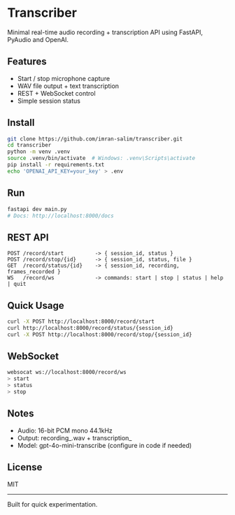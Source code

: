 # Transcriber

Minimal real-time audio recording + transcription API using FastAPI, PyAudio and OpenAI.

## Features
- Start / stop microphone capture
- WAV file output + text transcription
- REST + WebSocket control
- Simple session status

## Install
```bash
git clone https://github.com/imran-salim/transcriber.git
cd transcriber
python -m venv .venv
source .venv/bin/activate  # Windows: .venv\Scripts\activate
pip install -r requirements.txt
echo 'OPENAI_API_KEY=your_key' > .env
```

## Run
```bash
fastapi dev main.py
# Docs: http://localhost:8000/docs
```

## REST API
```text
POST /record/start          -> { session_id, status }
POST /record/stop/{id}      -> { session_id, status, file }
GET  /record/status/{id}    -> { session_id, recording, frames_recorded }
WS   /record/ws             -> commands: start | stop | status | help | quit
```

## Quick Usage
```bash
curl -X POST http://localhost:8000/record/start
curl http://localhost:8000/record/status/{session_id}
curl -X POST http://localhost:8000/record/stop/{session_id}
```

## WebSocket
```bash
websocat ws://localhost:8000/record/ws
> start
> status
> stop
```

## Notes
- Audio: 16-bit PCM mono 44.1kHz
- Output: recording_<id>.wav + transcription_<id>
- Model: gpt-4o-mini-transcribe (configure in code if needed)

## License
MIT

---
Built for quick experimentation.